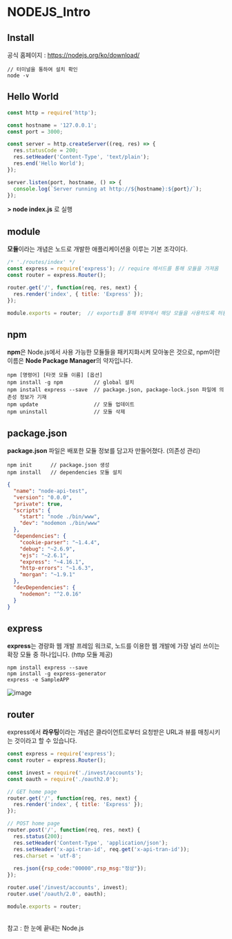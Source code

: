# NODEJS_Intro

## Install
공식 홈페이지 : https://nodejs.org/ko/download/
````
// 터미널을 통하여 설치 확인
node -v
````

## Hello World
```Javascript
const http = require('http');

const hostname = '127.0.0.1';
const port = 3000;

const server = http.createServer((req, res) => {
  res.statusCode = 200;
  res.setHeader('Content-Type', 'text/plain');
  res.end('Hello World');
});

server.listen(port, hostname, () => {
  console.log(`Server running at http://${hostname}:${port}/`);
});
```
**> node index.js** 로 실행

## module
**모듈**이라는 개념은 노드로 개발한 애플리케이션을 이루는 기본 조각이다.
```Javascript
/* './routes/index' */
const express = require('express'); // require 메서드를 통해 모듈을 가져옴
const router = express.Router();

router.get('/', function(req, res, next) {
  res.render('index', { title: 'Express' });
});

module.exports = router;  // exports를 통해 외부에서 해당 모듈을 사용하도록 허용 (js에서 js 참조 가능)
```

## npm
**npm**은 Node.js에서 사용 가능한 모듈들을 패키지화시켜 모아놓은 것으로, npm이란 이름은 **Node Package Manager**의 약자입니다.
```
npm [명령어] [타겟 모듈 이름] [옵션]
npm install -g npm          // global 설치
npm install express --save  // package.json, package-lock.json 파일에 의존성 정보가 기재
npm update                  // 모듈 업데이트
npm uninstall               // 모듈 삭제
```
## package.json
**package.json** 파일은 배포한 모듈 정보를 담고자 만들어졌다. (의존성 관리)
```
npm init      // package.json 생성
npm install   // dependencies 모듈 설치
```
```json
{
  "name": "node-api-test",
  "version": "0.0.0",
  "private": true,
  "scripts": {
    "start": "node ./bin/www",
    "dev": "nodemon ./bin/www"
  },
  "dependencies": {
    "cookie-parser": "~1.4.4",
    "debug": "~2.6.9",
    "ejs": "~2.6.1",
    "express": "~4.16.1",
    "http-errors": "~1.6.3",
    "morgan": "~1.9.1"
  },
  "devDependencies": {
    "nodemon": "^2.0.16"
  }
}
```
## express
**express**는 경량화 웹 개발 프레임 워크로, 노드를 이용한 웹 개발에 가장 널리 쓰이는 확장 모듈 중 하나입니다. (http 모듈 제공)
```
npm install express --save
npm install -g express-generator
express -e SampleAPP
```
![image](https://user-images.githubusercontent.com/33407116/171103151-7dcdc59e-88a0-4922-8121-4c843658ac0a.png)

## router
express에서 **라우팅**이라는 개념은 클라이언트로부터 요청받은 URL과 뷰를 매칭시키는 것이라고 할 수 있습니다.
```Javascript
const express = require('express');
const router = express.Router();

const invest = require('./invest/accounts');
const oauth = require('./oauth2.0');

// GET home page
router.get('/', function(req, res, next) {
  res.render('index', { title: 'Express' });
});

// POST home page
router.post('/', function(req, res, next) {
  res.status(200);
  res.setHeader('Content-Type', 'application/json');
  res.setHeader('x-api-tran-id', req.get('x-api-tran-id'));
  res.charset = 'utf-8';
  
  res.json({rsp_code:"00000",rsp_msg:"정상"});
});

router.use('/invest/accounts', invest);
router.use('/oauth/2.0', oauth);

module.exports = router;
```

<br/>
참고 : 한 눈에 끝내는 Node.js

